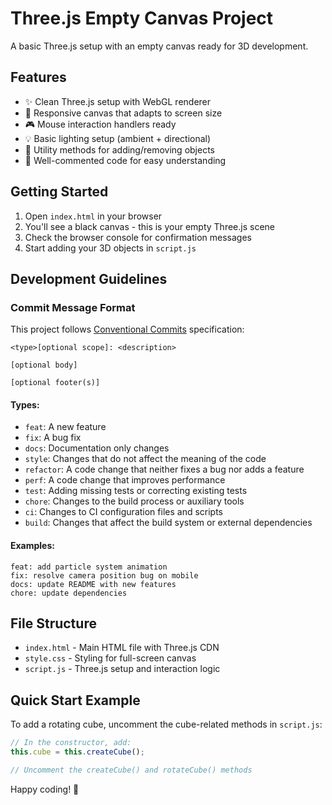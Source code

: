 # Three.js Empty Canvas Project

A basic Three.js setup with an empty canvas ready for 3D development.

## Features

- ✨ Clean Three.js setup with WebGL renderer
- 📱 Responsive canvas that adapts to screen size
- 🎮 Mouse interaction handlers ready
- 💡 Basic lighting setup (ambient + directional)
- 🔧 Utility methods for adding/removing objects
- 📝 Well-commented code for easy understanding

## Getting Started

1. Open `index.html` in your browser
2. You'll see a black canvas - this is your empty Three.js scene
3. Check the browser console for confirmation messages
4. Start adding your 3D objects in `script.js`

## Development Guidelines

### Commit Message Format

This project follows [Conventional Commits](https://www.conventionalcommits.org/) specification:

```
<type>[optional scope]: <description>

[optional body]

[optional footer(s)]
```

#### Types:
- `feat`: A new feature
- `fix`: A bug fix
- `docs`: Documentation only changes
- `style`: Changes that do not affect the meaning of the code
- `refactor`: A code change that neither fixes a bug nor adds a feature
- `perf`: A code change that improves performance
- `test`: Adding missing tests or correcting existing tests
- `chore`: Changes to the build process or auxiliary tools
- `ci`: Changes to CI configuration files and scripts
- `build`: Changes that affect the build system or external dependencies

#### Examples:
```
feat: add particle system animation
fix: resolve camera position bug on mobile
docs: update README with new features
chore: update dependencies
```

## File Structure

- `index.html` - Main HTML file with Three.js CDN
- `style.css` - Styling for full-screen canvas
- `script.js` - Three.js setup and interaction logic

## Quick Start Example

To add a rotating cube, uncomment the cube-related methods in `script.js`:

```javascript
// In the constructor, add:
this.cube = this.createCube();

// Uncomment the createCube() and rotateCube() methods
```

Happy coding! 🚀